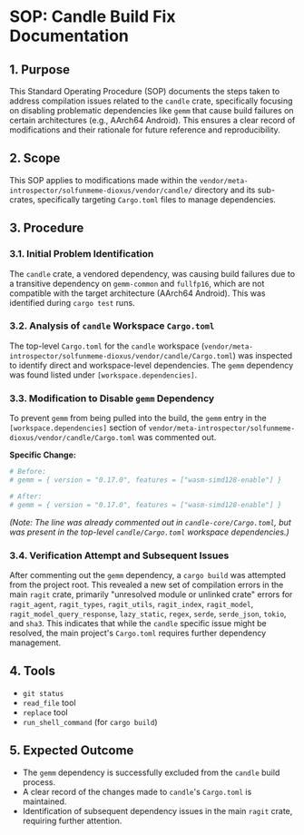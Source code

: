 # SOP: Candle Build Fix Documentation

## 1. Purpose
This Standard Operating Procedure (SOP) documents the steps taken to address compilation issues related to the `candle` crate, specifically focusing on disabling problematic dependencies like `gemm` that cause build failures on certain architectures (e.g., AArch64 Android). This ensures a clear record of modifications and their rationale for future reference and reproducibility.

## 2. Scope
This SOP applies to modifications made within the `vendor/meta-introspector/solfunmeme-dioxus/vendor/candle/` directory and its sub-crates, specifically targeting `Cargo.toml` files to manage dependencies.

## 3. Procedure

### 3.1. Initial Problem Identification
The `candle` crate, a vendored dependency, was causing build failures due to a transitive dependency on `gemm-common` and `fullfp16`, which are not compatible with the target architecture (AArch64 Android). This was identified during `cargo test` runs.

### 3.2. Analysis of `candle` Workspace `Cargo.toml`
The top-level `Cargo.toml` for the `candle` workspace (`vendor/meta-introspector/solfunmeme-dioxus/vendor/candle/Cargo.toml`) was inspected to identify direct and workspace-level dependencies. The `gemm` dependency was found listed under `[workspace.dependencies]`.

### 3.3. Modification to Disable `gemm` Dependency
To prevent `gemm` from being pulled into the build, the `gemm` entry in the `[workspace.dependencies]` section of `vendor/meta-introspector/solfunmeme-dioxus/vendor/candle/Cargo.toml` was commented out.

**Specific Change:**
```toml
# Before:
# gemm = { version = "0.17.0", features = ["wasm-simd128-enable"] }

# After:
# gemm = { version = "0.17.0", features = ["wasm-simd128-enable"] }
```
*(Note: The line was already commented out in `candle-core/Cargo.toml`, but was present in the top-level `candle/Cargo.toml` workspace dependencies.)*

### 3.4. Verification Attempt and Subsequent Issues
After commenting out the `gemm` dependency, a `cargo build` was attempted from the project root. This revealed a new set of compilation errors in the main `ragit` crate, primarily "unresolved module or unlinked crate" errors for `ragit_agent`, `ragit_types`, `ragit_utils`, `ragit_index`, `ragit_model`, `ragit_model_query_response`, `lazy_static`, `regex`, `serde`, `serde_json`, `tokio`, and `sha3`. This indicates that while the `candle` specific issue might be resolved, the main project's `Cargo.toml` requires further dependency management.

## 4. Tools
*   `git status`
*   `read_file` tool
*   `replace` tool
*   `run_shell_command` (for `cargo build`)

## 5. Expected Outcome
*   The `gemm` dependency is successfully excluded from the `candle` build process.
*   A clear record of the changes made to `candle`'s `Cargo.toml` is maintained.
*   Identification of subsequent dependency issues in the main `ragit` crate, requiring further attention.

